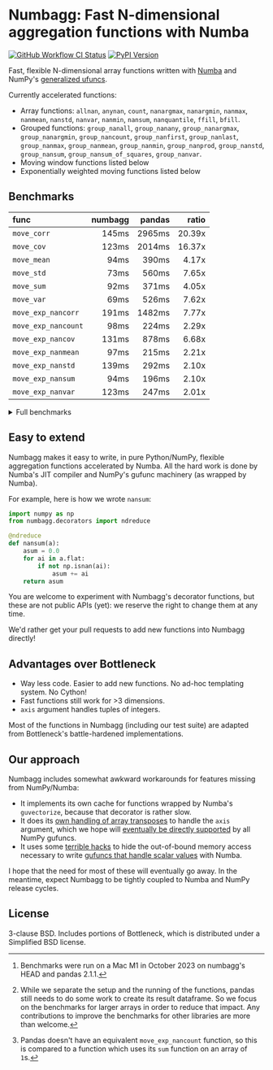 # Numbagg: Fast N-dimensional aggregation functions with Numba

[![GitHub Workflow CI Status](https://img.shields.io/github/actions/workflow/status/numbagg/numbagg/test.yaml?branch=main&logo=github&style=for-the-badge)](https://github.com/numbagg/numbagg/actions/workflows/test.yaml)
[![PyPI Version](https://img.shields.io/pypi/v/numbagg?style=for-the-badge)](https://pypi.python.org/pypi/numbagg/)

Fast, flexible N-dimensional array functions written with
[Numba](https://github.com/numba/numba) and NumPy's [generalized
ufuncs](http://docs.scipy.org/doc/numpy/reference/c-api.generalized-ufuncs.html).

Currently accelerated functions:

- Array functions: `allnan`, `anynan`, `count`, `nanargmax`,
  `nanargmin`, `nanmax`, `nanmean`, `nanstd`, `nanvar`, `nanmin`,
  `nansum`, `nanquantile`, `ffill`, `bfill`.
- Grouped functions: `group_nanall`, `group_nanany`, `group_nanargmax`,
  `group_nanargmin`, `group_nancount`, `group_nanfirst`, `group_nanlast`,
  `group_nanmax`, `group_nanmean`, `group_nanmin`, `group_nanprod`,
  `group_nanstd`, `group_nansum`, `group_nansum_of_squares`, `group_nanvar`.
- Moving window functions listed below
- Exponentially weighted moving functions listed below

## Benchmarks

| func                | numbagg | pandas |  ratio |
| :------------------ | ------: | -----: | -----: |
| `move_corr`         |   145ms | 2965ms | 20.39x |
| `move_cov`          |   123ms | 2014ms | 16.37x |
| `move_mean`         |    94ms |  390ms |  4.17x |
| `move_std`          |    73ms |  560ms |  7.65x |
| `move_sum`          |    92ms |  371ms |  4.05x |
| `move_var`          |    69ms |  526ms |  7.62x |
| `move_exp_nancorr`  |   191ms | 1482ms |  7.77x |
| `move_exp_nancount` |    98ms |  224ms |  2.29x |
| `move_exp_nancov`   |   131ms |  878ms |  6.68x |
| `move_exp_nanmean`  |    97ms |  215ms |  2.21x |
| `move_exp_nanstd`   |   139ms |  292ms |  2.10x |
| `move_exp_nansum`   |    94ms |  196ms |  2.10x |
| `move_exp_nanvar`   |   123ms |  247ms |  2.01x |

<details>
<summary>Full benchmarks</summary>

| func                |     size |  numbagg |    pandas |   ratio |
| :------------------ | -------: | -------: | --------: | ------: |
| `move_corr`         |     1000 |   0.01ms |    0.86ms |  99.07x |
|                     |   100000 |   1.40ms |   27.13ms |  19.35x |
|                     | 10000000 | 145.39ms | 2965.21ms |  20.39x |
| `move_cov`          |     1000 |   0.01ms |    0.74ms | 106.56x |
|                     |   100000 |   1.19ms |   18.18ms |  15.23x |
|                     | 10000000 | 123.02ms | 2014.06ms |  16.37x |
| `move_mean`         |     1000 |   0.00ms |    0.14ms |  29.81x |
|                     |   100000 |   0.88ms |    3.24ms |   3.69x |
|                     | 10000000 |  93.55ms |  390.48ms |   4.17x |
| `move_std`          |     1000 |   0.01ms |    0.17ms |  23.45x |
|                     |   100000 |   0.76ms |    5.21ms |   6.86x |
|                     | 10000000 |  73.16ms |  559.98ms |   7.65x |
| `move_sum`          |     1000 |   0.00ms |    0.14ms |  29.25x |
|                     |   100000 |   0.91ms |    3.05ms |   3.36x |
|                     | 10000000 |  91.63ms |  371.12ms |   4.05x |
| `move_var`          |     1000 |   0.01ms |    0.16ms |  21.28x |
|                     |   100000 |   0.71ms |    4.82ms |   6.77x |
|                     | 10000000 |  69.03ms |  525.93ms |   7.62x |
| `move_exp_nancorr`  |     1000 |   0.02ms |    0.69ms |  36.65x |
|                     |   100000 |   1.97ms |   13.85ms |   7.02x |
|                     | 10000000 | 190.80ms | 1482.14ms |   7.77x |
| `move_exp_nancount` |     1000 |   0.01ms |    0.11ms |   8.55x |
|                     |   100000 |   0.98ms |    2.05ms |   2.09x |
|                     | 10000000 |  97.66ms |  223.60ms |   2.29x |
| `move_exp_nancov`   |     1000 |   0.01ms |    0.59ms |  43.28x |
|                     |   100000 |   1.31ms |    9.98ms |   7.62x |
|                     | 10000000 | 131.45ms |  877.99ms |   6.68x |
| `move_exp_nanmean`  |     1000 |   0.01ms |    0.11ms |   8.75x |
|                     |   100000 |   1.03ms |    2.22ms |   2.15x |
|                     | 10000000 |  97.40ms |  215.02ms |   2.21x |
| `move_exp_nanstd`   |     1000 |   0.02ms |    0.19ms |  11.81x |
|                     |   100000 |   1.41ms |    3.44ms |   2.44x |
|                     | 10000000 | 138.97ms |  291.62ms |   2.10x |
| `move_exp_nansum`   |     1000 |   0.01ms |    0.11ms |   7.90x |
|                     |   100000 |   0.96ms |    2.04ms |   2.13x |
|                     | 10000000 |  93.59ms |  196.27ms |   2.10x |
| `move_exp_nanvar`   |     1000 |   0.02ms |    0.12ms |   7.45x |
|                     |   100000 |   1.22ms |    2.56ms |   2.10x |
|                     | 10000000 | 122.70ms |  247.01ms |   2.01x |

[^1][^2][^3]

[^1]:
    Benchmarks were run on a Mac M1 in October 2023 on numbagg's HEAD and
    pandas 2.1.1.

[^2]:
    While we separate the setup and the running of the functions, pandas still
    needs to do some work to create its result dataframe. So we focus on the
    benchmarks for larger arrays in order to reduce that impact. Any
    contributions to improve the benchmarks for other libraries are more than
    welcome.

[^3]:
    Pandas doesn't have an equivalent `move_exp_nancount` function, so this is
    compared to a function which uses its `sum` function on an array of `1`s.

</details>

## Easy to extend

Numbagg makes it easy to write, in pure Python/NumPy, flexible aggregation
functions accelerated by Numba. All the hard work is done by Numba's JIT
compiler and NumPy's gufunc machinery (as wrapped by Numba).

For example, here is how we wrote `nansum`:

```python
import numpy as np
from numbagg.decorators import ndreduce

@ndreduce
def nansum(a):
    asum = 0.0
    for ai in a.flat:
        if not np.isnan(ai):
            asum += ai
    return asum
```

You are welcome to experiment with Numbagg's decorator functions, but these are
not public APIs (yet): we reserve the right to change them at any time.

We'd rather get your pull requests to add new functions into Numbagg directly!

## Advantages over Bottleneck

- Way less code. Easier to add new functions. No ad-hoc templating
  system. No Cython!
- Fast functions still work for >3 dimensions.
- `axis` argument handles tuples of integers.

Most of the functions in Numbagg (including our test suite) are adapted from
Bottleneck's battle-hardened implementations.

## Our approach

Numbagg includes somewhat awkward workarounds for features missing from
NumPy/Numba:

- It implements its own cache for functions wrapped by Numba's
  `guvectorize`, because that decorator is rather slow.
- It does its [own handling of array
  transposes](https://github.com/numbagg/numbagg/blob/main/numbagg/decorators.py#L69)
  to handle the `axis` argument, which we hope will [eventually be
  directly supported](https://github.com/numpy/numpy/issues/5197) by
  all NumPy gufuncs.
- It uses some [terrible
  hacks](https://github.com/numbagg/numbagg/blob/main/numbagg/transform.py) to
  hide the out-of-bound memory access necessary to write [gufuncs that handle
  scalar
  values](https://github.com/numba/numba/blob/main/numba/tests/test_guvectorize_scalar.py)
  with Numba.

I hope that the need for most of these will eventually go away. In the meantime,
expect Numbagg to be tightly coupled to Numba and NumPy release cycles.

## License

3-clause BSD. Includes portions of Bottleneck, which is distributed under a
Simplified BSD license.
